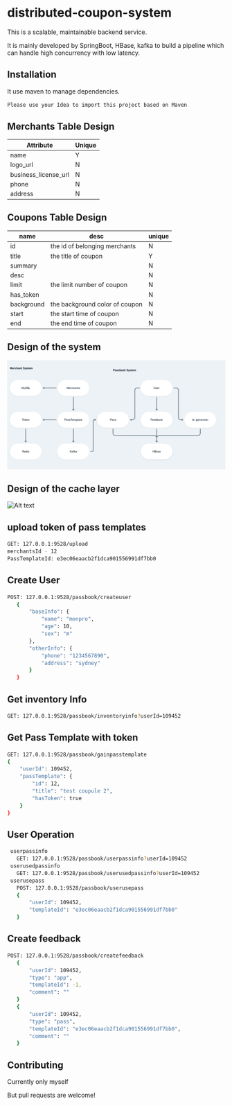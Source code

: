 # distributed-coupon-system

This is a scalable, maintainable backend service. 

It is mainly developed by SpringBoot, HBase, kafka to build a pipeline which can handle high concurrency with low latency.



## Installation

It use maven to manage dependencies.
```bash
Please use your Idea to import this project based on Maven
```



## Merchants Table Design

| Attribute            | Unique |
|----------------------|--------|
| name                 | Y      |
| logo_url             | N      |
| business_license_url | N      |
| phone                | N      |
| address              | N      |



## Coupons Table Design

| name       | desc                           | unique |
|------------|--------------------------------|--------|
| id         | the id of belonging merchants  | N      |
| title      | the title of coupon            | Y      |
| summary    |                                | N      |
| desc       |                                | N      |
| limit      | the limit number of coupon     | N      |
| has_token  |                                | N      |
| background | the background color of coupon | N      |
| start      | the start time of coupon       | N      |
| end        | the end time of coupon         | N      |



## Design of the system

![Alt text](https://github.com/monpro/distributed-coupon-system/blob/master/images/project_design.png)



## Design of the cache layer

![Alt text](https://github.com/monpro/distributed-coupon-system/blob/master/images/cache_layer.png)



## upload token of pass templates

```bash
GET: 127.0.0.1:9528/upload
merchantsId - 12
PassTemplateId: e3ec06eaacb2f1dca901556991df7bb0
```



## Create User
```bash
POST: 127.0.0.1:9528/passbook/createuser
   {
       "baseInfo": {
           "name": "monpro",
           "age": 10,
           "sex": "m"
       },
       "otherInfo": {
           "phone": "1234567890",
           "address": "sydney"
       }
   }
```



## Get inventory Info
```bash
GET: 127.0.0.1:9528/passbook/inventoryinfo?userId=109452
```



## Get Pass Template with token
```bash
GET: 127.0.0.1:9528/passbook/gainpasstemplate
{
    "userId": 109452,
    "passTemplate": {
        "id": 12,
        "title": "test coupule 2",
        "hasToken": true
    }
}
```



## User Operation
```bash
 userpassinfo
   GET: 127.0.0.1:9528/passbook/userpassinfo?userId=109452
 userusedpassinfo
   GET: 127.0.0.1:9528/passbook/userusedpassinfo?userId=109452
 userusepass
   POST: 127.0.0.1:9528/passbook/userusepass
   {
       "userId": 109452,
       "templateId": "e3ec06eaacb2f1dca901556991df7bb0"
   }
```



## Create feedback
```bash
POST: 127.0.0.1:9528/passbook/createfeedback
   {
       "userId": 109452,
       "type": "app",
       "templateId": -1,
       "comment": ""
   }
   {
       "userId": 109452,
       "type": "pass",
       "templateId": "e3ec06eaacb2f1dca901556991df7bb0",
       "comment": ""
   }
```



## Contributing
Currently only myself

But pull requests are welcome!
